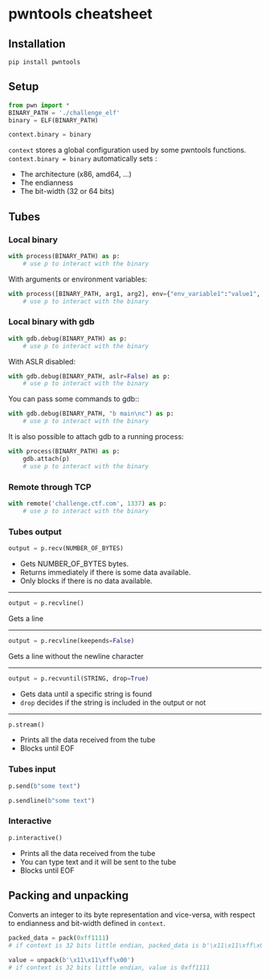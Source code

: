 # pwntools cheatsheet

## Installation

```
pip install pwntools
```

## Setup

```python
from pwn import *
BINARY_PATH = './challenge_elf'
binary = ELF(BINARY_PATH)

context.binary = binary
```

`context` stores a global configuration used by some pwntools functions. `context.binary = binary` automatically sets :

- The architecture (x86, amd64, ...)
- The endianness
- The bit-width (32 or 64 bits)

## Tubes

### Local binary

```python
with process(BINARY_PATH) as p:
    # use p to interact with the binary
```

With arguments or environment variables:

```python
with process([BINARY_PATH, arg1, arg2], env={"env_variable1":"value1", "env_variable2": "value2"}) as p:
    # use p to interact with the binary
```

### Local binary with gdb

```python
with gdb.debug(BINARY_PATH) as p:
    # use p to interact with the binary
```

With ASLR disabled:

```python
with gdb.debug(BINARY_PATH, aslr=False) as p:
    # use p to interact with the binary
```

You can pass some commands to gdb::

```python
with gdb.debug(BINARY_PATH, "b main\nc") as p:
    # use p to interact with the binary
```

It is also possible to attach gdb to a running process:

```python
with process(BINARY_PATH) as p:
    gdb.attach(p)
    # use p to interact with the binary
```

### Remote through TCP

```python
with remote('challenge.ctf.com', 1337) as p:
    # use p to interact with the binary
```

### Tubes output

```python
output = p.recv(NUMBER_OF_BYTES)
```

- Gets NUMBER_OF_BYTES bytes.
- Returns immediately if there is some data available.
- Only blocks if there is no data available.

---

```python
output = p.recvline()
```

Gets a line

---

```python
output = p.recvline(keepends=False)
```

Gets a line without the newline character

---

```python
output = p.recvuntil(STRING, drop=True)
```

- Gets data until a specific string is found
- `drop` decides if the string is included in the output or not

---

```python
p.stream()
```
- Prints all the data received from the tube
- Blocks until EOF

### Tubes input

```python
p.send(b"some text")
```

```python
p.sendline(b"some text")
```

### Interactive

```python
p.interactive()
```
- Prints all the data received from the tube
- You can type text and it will be sent to the tube
- Blocks until EOF

## Packing and unpacking

Converts an integer to its byte representation and vice-versa, with respect to endianness and bit-width defined in `context`.

```python
packed_data = pack(0xff1111)
# if context is 32 bits little endian, packed_data is b'\x11\x11\xff\x00'
```

```python
value = unpack(b'\x11\x11\xff\x00')
# if context is 32 bits little endian, value is 0xff1111
```